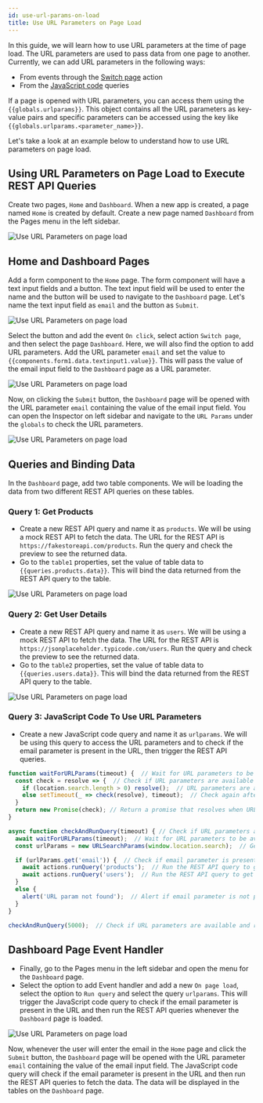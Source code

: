 ```yaml
---
id: use-url-params-on-load
title: Use URL Parameters on Page Load
---
```

<div style={{paddingTop:'24px', paddingBottom:'24px'}}>

In this guide, we will learn how to use URL parameters at the time of page load. The URL parameters are used to pass data from one page to another. Currently, we can add URL parameters in the following ways:

- From events through the [Switch page](/docs/actions/switch-page) action
- From the [JavaScript code](/docs/actions/switch-page/#switch-page-with-query-params) queries

If a page is opened with URL parameters, you can access them using the `{{globals.urlparams}}`. This object contains all the URL parameters as key-value pairs and specific parameters can be accessed using the key like `{{globals.urlparams.<parameter_name>}}`.

Let's take a look at an example below to understand how to use URL parameters on page load.

</div>

<div style={{paddingTop:'24px', paddingBottom:'24px'}}>

## Using URL Parameters on Page Load to Execute REST API Queries

Create two pages, `Home` and `Dashboard`. When a new app is created, a page named `Home` is created by default. Create a new page named `Dashboard` from the Pages menu in the left sidebar.

<div style={{textAlign: 'center'}}>
 <img style={{ border:'0', marginBottom:'15px', borderRadius:'5px', boxShadow: '0px 1px 3px rgba(0, 0, 0, 0.2)' }} className="screenshot-full" src="/img/how-to/use-url-params/pages.png" alt="Use URL Parameters on page load" />
</div>

</div>

<div style={{paddingTop:'24px', paddingBottom:'24px'}}>

## Home and Dashboard Pages

Add a form component to the `Home` page. The form component will have a text input fields and a button. The text input field will be used to enter the name and the button will be used to navigate to the `Dashboard` page. Let's name the text input field as `email` and the button as `Submit`. 

<div style={{textAlign: 'center'}}>
 <img style={{ border:'0', marginBottom:'15px', borderRadius:'5px', boxShadow: '0px 1px 3px rgba(0, 0, 0, 0.2)' }} className="screenshot-full" src="/img/how-to/use-url-params/form.png" alt="Use URL Parameters on page load" />
</div>

Select the button and add the event `On click`, select action `Switch page`, and then select the page `Dashboard`. Here, we will also find the option to add URL parameters. Add the URL parameter `email` and set the value to `{{components.form1.data.textinput1.value}}`. This will pass the value of the email input field to the `Dashboard` page as a URL parameter.

<div style={{textAlign: 'center'}}>
 <img style={{ border:'0', marginBottom:'15px', borderRadius:'5px', boxShadow: '0px 1px 3px rgba(0, 0, 0, 0.2)' }} className="screenshot-full" src="/img/how-to/use-url-params/event.png" alt="Use URL Parameters on page load" />
</div>

Now, on clicking the `Submit` button, the `Dashboard` page will be opened with the URL parameter `email` containing the value of the email input field. You can open the Inspector on left sidebar and navigate to the `URL Params` under the `globals` to check the URL parameters.

<div style={{textAlign: 'center'}}>
 <img style={{ border:'0', marginBottom:'15px', borderRadius:'5px', boxShadow: '0px 1px 3px rgba(0, 0, 0, 0.2)' }} className="screenshot-full" src="/img/how-to/use-url-params/urlparams.png" alt="Use URL Parameters on page load" />
</div>

</div>

<div style={{paddingTop:'24px', paddingBottom:'24px'}}>

## Queries and Binding Data

In the `Dashboard` page, add two table components. We will be loading the data from two different REST API queries on these tables. 

### Query 1: Get Products

- Create a new REST API query and name it as `products`. We will be using a mock REST API to fetch the data. The URL for the REST API is `https://fakestoreapi.com/products`. Run the query and check the preview to see the returned data.
- Go to the `table1` properties, set the value of table data to `{{queries.products.data}}`. This will bind the data returned from the REST API query to the table.

<div style={{textAlign: 'center'}}>
 <img style={{ border:'0', marginBottom:'15px', borderRadius:'5px', boxShadow: '0px 1px 3px rgba(0, 0, 0, 0.2)' }} className="screenshot-full" src="/img/how-to/use-url-params/table1.png" alt="Use URL Parameters on page load" />
</div>

### Query 2: Get User Details

- Create a new REST API query and name it as `users`. We will be using a mock REST API to fetch the data. The URL for the REST API is `https://jsonplaceholder.typicode.com/users`. Run the query and check the preview to see the returned data.
- Go to the `table2` properties, set the value of table data to `{{queries.users.data}}`. This will bind the data returned from the REST API query to the table.

<div style={{textAlign: 'center'}}>
 <img style={{ border:'0', marginBottom:'15px', borderRadius:'5px', boxShadow: '0px 1px 3px rgba(0, 0, 0, 0.2)' }} className="screenshot-full" src="/img/how-to/use-url-params/table2.png" alt="Use URL Parameters on page load" />
</div>

### Query 3: JavaScript Code To Use URL Parameters

- Create a new JavaScript code query and name it as `urlparams`. We will be using this query to access the URL parameters and to check if the email parameter is present in the URL, then trigger the REST API queries.

```javascript
function waitForURLParams(timeout) {  // Wait for URL parameters to be available
  const check = resolve => {  // Check if URL parameters are available
    if (location.search.length > 0) resolve();  // URL parameters are available
    else setTimeout(_ => check(resolve), timeout);  // Check again after a timeout
  }
  return new Promise(check); // Return a promise that resolves when URL parameters are available
}

async function checkAndRunQuery(timeout) { // Check if URL parameters are available and run the REST API queries
  await waitForURLParams(timeout);  // Wait for URL parameters to be available
  const urlParams = new URLSearchParams(window.location.search);  // Get URL parameters

  if (urlParams.get('email')) {  // Check if email parameter is present in the URL
    await actions.runQuery('products');  // Run the REST API query to get products
    await actions.runQuery('users');  // Run the REST API query to get user details
  } 
  else {
    alert('URL param not found');  // Alert if email parameter is not present in the URL
  }
}

checkAndRunQuery(5000);  // Check if URL parameters are available and run the REST API queries after a timeout of 5 seconds
```

</div>

<div style={{paddingTop:'24px', paddingBottom:'24px'}}>

## Dashboard Page Event Handler

- Finally, go to the Pages menu in the left sidebar and open the menu for the `Dashboard` page.
- Select the option to add Event handler and add a new `On page load`, select the option to `Run query` and select the query `urlparams`. This will trigger the JavaScript code query to check if the email parameter is present in the URL and then run the REST API queries whenever the `Dashboard` page is loaded.

<div style={{textAlign: 'center'}}>
 <img style={{ border:'0', marginBottom:'15px', borderRadius:'5px', boxShadow: '0px 1px 3px rgba(0, 0, 0, 0.2)' }} className="screenshot-full" src="/img/how-to/use-url-params/onpageload.png" alt="Use URL Parameters on page load" />
</div>

Now, whenever the user will enter the email in the `Home` page and click the `Submit` button, the `Dashboard` page will be opened with the URL parameter `email` containing the value of the email input field. The JavaScript code query will check if the email parameter is present in the URL and then run the REST API queries to fetch the data. The data will be displayed in the tables on the `Dashboard` page.

</div>
